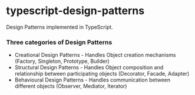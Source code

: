 # typescript-design-patterns

Design Patterns implemented in TypeScript.


### Three categories of Design Patterns

+ Creational Design Patterns - Handles Object creation mechanisms (Factory, Singleton, Prototype, Builder)
+ Structural Design Patterns - Handles Object composition and relationship between participating objects (Decorator, Facade, Adapter)
+ Behavioural Design Patterns - Handles communication between different objects (Observer, Mediator, Iterator)

